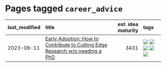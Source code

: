 # Pages tagged `career_advice`

|last_modified|title|est. idea maturity|tags
|:---|:---|---:|:---|
|2023-08-11|[Early Adoption: How to Contribute to Cutting Edge Research w/o needing a PhD](../early_adoption_and_fomo.md)|3431|[![](https://img.shields.io/badge/tag-autobiographical-aa21fc)](../tags/autobiographical.md) [![](https://img.shields.io/badge/tag-career_advice-3a9a4f)](../tags/career_advice.md) [![](https://img.shields.io/badge/tag-early_adoption-d9f12f)](../tags/early_adoption.md) [![](https://img.shields.io/badge/tag-mentoring-fe76cf)](../tags/mentoring.md) [![](https://img.shields.io/badge/tag-reddit-8fb3d)](../tags/reddit.md)|